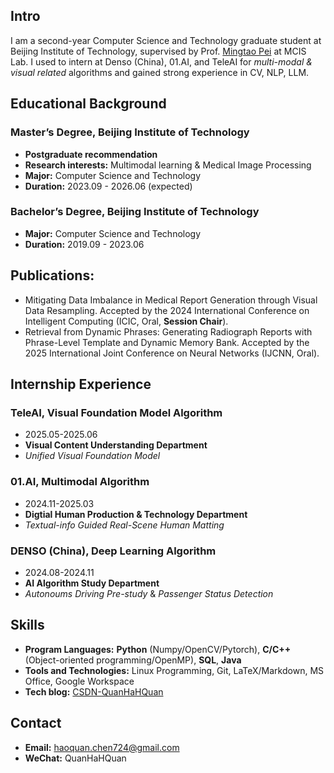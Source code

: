## Intro
I am a second-year Computer Science and Technology graduate student at Beijing Institute of Technology, supervised by Prof. [Mingtao Pei](https://peimingtao.github.io/index.html) at MCIS Lab. I used to intern at Denso (China), 01.AI, and TeleAI for *multi-modal & visual related* algorithms and gained strong experience in CV, NLP, LLM. 

## Educational Background
### Master’s Degree, Beijing Institute of Technology
- **Postgraduate recommendation** 
- **Research interests:** Multimodal learning & Medical Image Processing
- **Major:** Computer Science and Technology
- **Duration:** 2023.09 - 2026.06 (expected)

### Bachelor’s Degree, Beijing Institute of Technology
- **Major:** Computer Science and Technology
- **Duration:** 2019.09 - 2023.06
  
## Publications:
- Mitigating Data Imbalance in Medical Report Generation through Visual Data Resampling. Accepted by the 2024 International Conference on Intelligent Computing (ICIC, Oral, **Session Chair**).
- Retrieval from Dynamic Phrases: Generating Radiograph Reports with Phrase-Level Template and Dynamic Memory Bank. Accepted by the 2025 International Joint Conference on Neural Networks (IJCNN, Oral).

## Internship Experience

### TeleAI, Visual Foundation Model Algorithm
- 2025.05-2025.06
- **Visual Content Understanding Department**
- *Unified Visual Foundation Model* 

### 01.AI, Multimodal Algorithm
- 2024.11-2025.03
- **Digtial Human Production & Technology Department**
- *Textual-info Guided Real-Scene Human Matting* 

### DENSO (China), Deep Learning Algorithm
- 2024.08-2024.11
- **AI Algorithm Study Department**
- *Autonoums Driving Pre-study* & *Passenger Status Detection*

## Skills
- **Program Languages:** **Python** (Numpy/OpenCV/Pytorch), **C/C++** (Object-oriented programming/OpenMP), **SQL**, **Java**
- **Tools and Technologies:** Linux Programming, Git, LaTeX/Markdown, MS Office, Google Workspace
- **Tech blog:** [CSDN-QuanHaHQuan](https://blog.csdn.net/c_h_q_)

## Contact
- **Email:** haoquan.chen724@gmail.com
- **WeChat:** QuanHaHQuan
